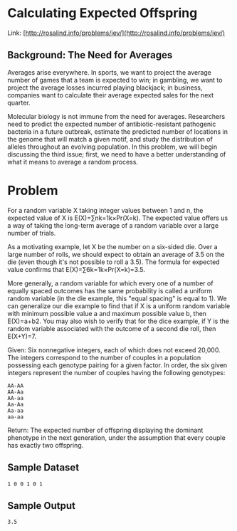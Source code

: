 
# Calculating Expected Offspring

Link: [http://rosalind.info/problems/iev/](http://rosalind.info/problems/iev/)

## Background: The Need for Averages

Averages arise everywhere. In sports, we want to project the average number of games that a team is expected to win; in gambling, we want to project the average losses incurred playing blackjack; in business, companies want to calculate their average expected sales for the next quarter.

Molecular biology is not immune from the need for averages. Researchers need to predict the expected number of antibiotic-resistant pathogenic bacteria in a future outbreak, estimate the predicted number of locations in the genome that will match a given motif, and study the distribution of alleles throughout an evolving population. In this problem, we will begin discussing the third issue; first, we need to have a better understanding of what it means to average a random process.

# Problem

For a random variable X taking integer values between 1 and n, the expected value of X is E(X)=∑nk=1k×Pr(X=k). The expected value offers us a way of taking the long-term average of a random variable over a large number of trials.

As a motivating example, let X be the number on a six-sided die. Over a large number of rolls, we should expect to obtain an average of 3.5 on the die (even though it's not possible to roll a 3.5). The formula for expected value confirms that E(X)=∑6k=1k×Pr(X=k)=3.5.

More generally, a random variable for which every one of a number of equally spaced outcomes has the same probability is called a uniform random variable (in the die example, this "equal spacing" is equal to 1). We can generalize our die example to find that if X is a uniform random variable with minimum possible value a and maximum possible value b, then E(X)=a+b2. You may also wish to verify that for the dice example, if Y is the random variable associated with the outcome of a second die roll, then E(X+Y)=7.

Given: Six nonnegative integers, each of which does not exceed 20,000. The integers correspond to the number of couples in a population possessing each genotype pairing for a given factor. In order, the six given integers represent the number of couples having the following genotypes:

    AA-AA
    AA-Aa
    AA-aa
    Aa-Aa
    Aa-aa
    aa-aa

Return: The expected number of offspring displaying the dominant phenotype in the next generation, under the assumption that every couple has exactly two offspring.

## Sample Dataset

```
1 0 0 1 0 1
```

## Sample Output

```
3.5
```
